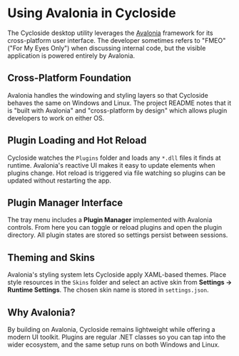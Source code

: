 # Using Avalonia in Cycloside

The Cycloside desktop utility leverages the [Avalonia](https://avaloniaui.net/) framework for its cross-platform user interface. The developer sometimes refers to "FMEO" ("For My Eyes Only") when discussing internal code, but the visible application is powered entirely by Avalonia.

## Cross-Platform Foundation

Avalonia handles the windowing and styling layers so that Cycloside behaves the same on Windows and Linux. The project README notes that it is "built with Avalonia" and "cross-platform by design" which allows plugin developers to work on either OS.

## Plugin Loading and Hot Reload

Cycloside watches the `Plugins` folder and loads any `*.dll` files it finds at runtime. Avalonia's reactive UI makes it easy to update elements when plugins change. Hot reload is triggered via file watching so plugins can be updated without restarting the app.

## Plugin Manager Interface

The tray menu includes a **Plugin Manager** implemented with Avalonia controls. From here you can toggle or reload plugins and open the plugin directory. All plugin states are stored so settings persist between sessions.

## Theming and Skins

Avalonia's styling system lets Cycloside apply XAML-based themes. Place style resources in the `Skins` folder and select an active skin from **Settings → Runtime Settings**. The chosen skin name is stored in `settings.json`.

## Why Avalonia?

By building on Avalonia, Cycloside remains lightweight while offering a modern UI toolkit. Plugins are regular .NET classes so you can tap into the wider ecosystem, and the same setup runs on both Windows and Linux.
